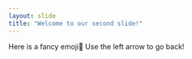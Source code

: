 ```yaml
---
layout: slide
title: "Welcome to our second slide!"
---
```

Here is a fancy emoji:exploding_head:
Use the left arrow to go back!
